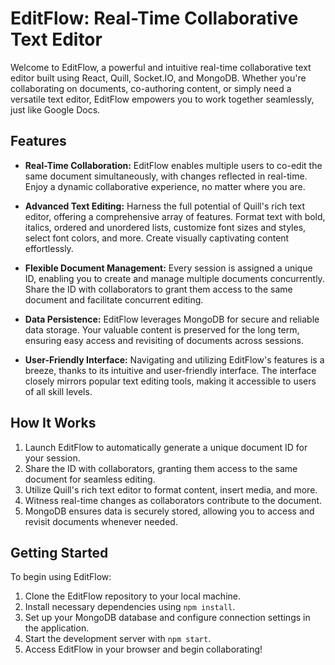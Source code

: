 
# EditFlow: Real-Time Collaborative Text Editor
Welcome to EditFlow, a powerful and intuitive real-time collaborative text editor built using React, Quill, Socket.IO, and MongoDB. Whether you're collaborating on documents, co-authoring content, or simply need a versatile text editor, EditFlow empowers you to work together seamlessly, just like Google Docs.



## Features
* **Real-Time Collaboration:** EditFlow enables multiple users to co-edit the same document simultaneously, with changes reflected in real-time. Enjoy a dynamic collaborative experience, no matter where you are.

* **Advanced Text Editing:** Harness the full potential of Quill's rich text editor, offering a comprehensive array of features. Format text with bold, italics, ordered and unordered lists, customize font sizes and styles, select font colors, and more. Create visually captivating content effortlessly.

* **Flexible Document Management:** Every session is assigned a unique ID, enabling you to create and manage multiple documents concurrently. Share the ID with collaborators to grant them access to the same document and facilitate concurrent editing.

* **Data Persistence:** EditFlow leverages MongoDB for secure and reliable data storage. Your valuable content is preserved for the long term, ensuring easy access and revisiting of documents across sessions.

* **User-Friendly Interface:** Navigating and utilizing EditFlow's features is a breeze, thanks to its intuitive and user-friendly interface. The interface closely mirrors popular text editing tools, making it accessible to users of all skill levels.

## How It Works
1. Launch EditFlow to automatically generate a unique document ID for your session.
2. Share the ID with collaborators, granting them access to the same document for seamless editing.
3. Utilize Quill's rich text editor to format content, insert media, and more.
4. Witness real-time changes as collaborators contribute to the document.
5. MongoDB ensures data is securely stored, allowing you to access and revisit documents whenever needed.
## Getting Started
To begin using EditFlow:

1. Clone the EditFlow repository to your local machine.
2. Install necessary dependencies using `npm install`.
3. Set up your MongoDB database and configure connection settings in the application.
4. Start the development server with `npm start`.
5. Access EditFlow in your browser and begin collaborating!